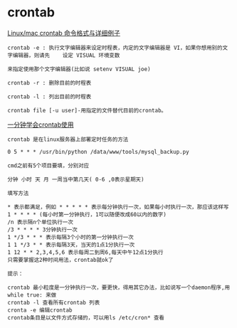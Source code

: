# crontab

[Linux/mac crontab 命令格式与详细例子](http://www.tuicool.com/articles/ENRzya)
	
	crontab -e : 执行文字编辑器来设定时程表，内定的文字编辑器是 VI，如果你想用别的文字编辑器，则请先	设定 VISUAL 环境变数

	来指定使用那个文字编辑器(比如说 setenv VISUAL joe)

	crontab -r : 删除目前的时程表

	crontab -l : 列出目前的时程表

	crontab file [-u user]-用指定的文件替代目前的crontab。

[一分钟学会crontab使用](http://lutaf.com/51.htm)
	
	crontab 是在linux服务器上部署定时任务的方法

	0 5 * * * /usr/bin/python /data/www/tools/mysql_backup.py

	cmd之前有5个项目要填，分别对应

	分钟 小时 天 月 一周当中第几天( 0-6 ,0表示星期天)

	填写方法

	* 表示都满足，例如 * * * * * 表示每分钟执行一次，如果每小时执行一次，那应该这样写 
	1 * * * * (每小时第一分钟执行，1可以随便改成60以内的数字)
	/n 表示隔n个单位执行一次
	/3 * * * * 3分钟执行一次
	1 */3 * * * 表示每隔3个小时的第一分钟执行一次
	1 1 */3 * * 表示每隔3天，当天的1点1分执行一次
	1 12 * * 2,3,4,5,6 表示每周二到周6,每天中午12点1分执行
	只需要掌握这2种时间用法，crontab就ok了

	提示：

	crontab 最小粒度是一分钟执行一次，要更快，得用其它办法，比如说写一个daemon程序,用while true: 来做
	crontab -l 查看所有crontab 列表
	cronta -e 编辑crontab
	crontab条目是以文件方式存储的，可以用ls /etc/cron* 查看
